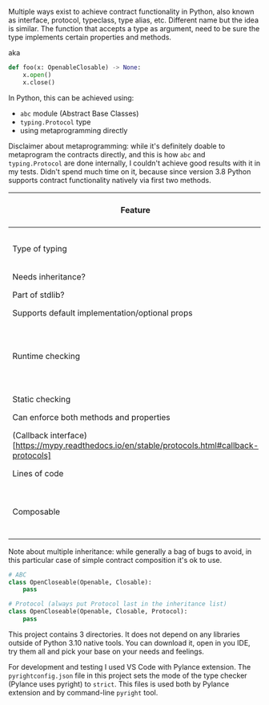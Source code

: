 Multiple ways exist to achieve contract functionality in Python, also known as interface, protocol, typeclass, type alias, etc. Different name but the idea is similar. The function that accepts a type as argument, need to be sure the type implements certain properties and methods.

aka

```python
def foo(x: OpenableClosable) -> None:
    x.open()
    x.close()
```

In Python, this can be achieved using:
- `abc` module (Abstract Base Classes)
- `typing.Protocol` type
- using metaprogramming directly

Disclaimer about metaprogramming: while it's definitely doable to metaprogram the contracts directly, and this is how `abc` and `typing.Protocol` are done internally, I couldn't achieve good results with it in my tests. Didn't spend much time on it, because since version 3.8 Python supports contract functionality natively via first two methods.


|Feature|ABC (Abstract Base Class)|Protocol (Structural Typing)|
|-|-|-|
|Type of typing|Nominal (explicit inheritance)|Structural (duck typing with structure)|
|Needs inheritance?|Yes|No|
|Part of stdlib?|Yes (`abc` module)|Yes (`typing` module)|
|Supports default implementation/optional props|Yes|No|
|Runtime checking|Yes (will fail at initialization)|No (will pass initialization and only fail at using the missing method)|
|Static checking|Yes|Yes|
|Can enforce both methods and properties|Methods only|Both|
|(Callback interface)[https://mypy.readthedocs.io/en/stable/protocols.html#callback-protocols]|No|Yes|
|Lines of code|More|Less (no decorators)|
|Composable|Yes (via multiple inheritance, but here it's ok)|Yes (via multiple inheritance, but here it's ok)|

Note about multiple inheritance: while generally a bag of bugs to avoid, in this particular case of simple contract composition it's ok to use.
```python
# ABC
class OpenCloseable(Openable, Closable):
    pass

# Protocol (always put Protocol last in the inheritance list)
class OpenCloseable(Openable, Closable, Protocol):
    pass
```

This project contains 3 directories. It does not depend on any libraries outside of Python 3.10 native tools. You can download it, open in you IDE, try them all and pick your base on your needs and feelings.

For development and testing I used VS Code with Pylance extension. The `pyrightconfig.json` file in this project sets the mode of the type checker (Pylance uses pyright) to `strict`. This files is used both by Pylance extension and by command-line `pyright` tool.
